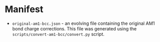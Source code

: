Manifest
========

* ``original-am1-bcc.json`` - an evolving file containing the original AM1 bond charge corrections. This file was
  generated using the ``scripts/convert-am1-bcc/convert.py`` script.
